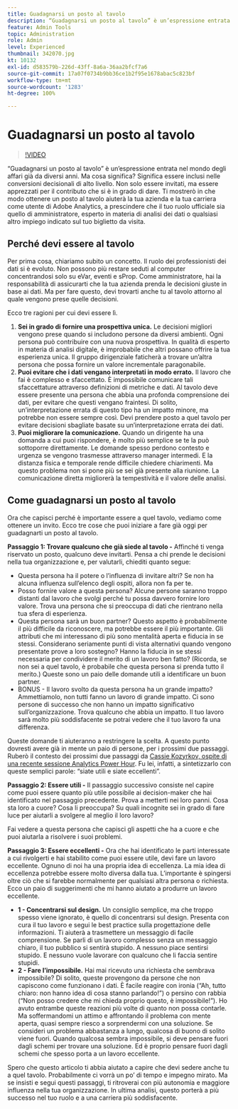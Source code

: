 ```yaml
---
title: Guadagnarsi un posto al tavolo
description: “Guadagnarsi un posto al tavolo” è un’espressione entrata nel mondo degli affari già da diversi anni. Ma cosa significa? Significa essere inclusi nelle conversioni decisionali di alto livello. Non solo essere invitati, ma essere apprezzati per il contributo che si è in grado di dare. Vi mostrerò come, guadagnandovi un posto al tavolo, potrete giovare alla vostra azienda e migliorare la vostra carriera di amministratore di Adobe Analytics.
feature: Admin Tools
topic: Administration
role: Admin
level: Experienced
thumbnail: 342070.jpg
kt: 10132
exl-id: d583579b-226d-43ff-8a6a-36aa2bfcf7a6
source-git-commit: 17a07f0734b9bb36ce1b2f95e1678abac5c823bf
workflow-type: tm+mt
source-wordcount: '1283'
ht-degree: 100%

---
```


# Guadagnarsi un posto al tavolo

>[!VIDEO](https://video.tv.adobe.com/v/342070/?quality=12&learn=on)

“Guadagnarsi un posto al tavolo” è un’espressione entrata nel mondo degli affari già da diversi anni. Ma cosa significa? Significa essere inclusi nelle conversioni decisionali di alto livello. Non solo essere invitati, ma essere apprezzati per il contributo che si è in grado di dare. Ti mostrerò in che modo ottenere un posto al tavolo aiuterà la tua azienda e la tua carriera come utente di Adobe Analytics, a prescindere che il tuo ruolo ufficiale sia quello di amministratore, esperto in materia di analisi dei dati o qualsiasi altro impiego indicato sul tuo biglietto da visita.

## Perché devi essere al tavolo

Per prima cosa, chiariamo subito un concetto. Il ruolo dei professionisti dei dati si è evoluto. Non possono più restare seduti al computer concentrandosi solo su eVar, eventi e sProp. Come amministratore, hai la responsabilità di assicurarti che la tua azienda prenda le decisioni giuste in base ai dati. Ma per fare questo, devi trovarti anche tu al tavolo attorno al quale vengono prese quelle decisioni.

Ecco tre ragioni per cui devi essere lì.

1. **Sei in grado di fornire una prospettiva unica.** Le decisioni migliori vengono prese quando si includono persone da diversi ambienti. Ogni persona può contribuire con una nuova prospettiva. In qualità di esperto in materia di analisi digitale, è improbabile che altri possano offrire la tua esperienza unica. Il gruppo dirigenziale faticherà a trovare un’altra persona che possa fornire un valore incrementale paragonabile.
1. **Puoi evitare che i dati vengano interpretati in modo errato.** Il lavoro che fai è complesso e sfaccettato. È impossibile comunicare tali sfaccettature attraverso definizioni di metriche e dati. Al tavolo deve essere presente una persona che abbia una profonda comprensione dei dati, per evitare che questi vengano fraintesi. Di solito, un’interpretazione errata di questo tipo ha un impatto minore, ma potrebbe non essere sempre così. Devi prendere posto a quel tavolo per evitare decisioni sbagliate basate su un’interpretazione errata dei dati.
1. **Puoi migliorare la comunicazione.** Quando un dirigente ha una domanda a cui puoi rispondere, è molto più semplice se te la può sottoporre direttamente. Le domande spesso perdono contesto e urgenza se vengono trasmesse attraverso manager intermedi. E la distanza fisica e temporale rende difficile chiedere chiarimenti. Ma questo problema non si pone più se sei già presente alla riunione. La comunicazione diretta migliorerà la tempestività e il valore delle analisi.

## Come guadagnarsi un posto al tavolo

Ora che capisci perché è importante essere a quel tavolo, vediamo come ottenere un invito. Ecco tre cose che puoi iniziare a fare già oggi per guadagnarti un posto al tavolo.

**Passaggio 1: Trovare qualcuno che già siede al tavolo -** Affinché ti venga riservato un posto, qualcuno deve invitarti. Pensa a chi prende le decisioni nella tua organizzazione e, per valutarli, chiediti quanto segue:

* Questa persona ha il potere o l’influenza di invitare altri? Se non ha alcuna influenza sull’elenco degli ospiti, allora non fa per te.
* Posso fornire valore a questa persona? Alcune persone saranno troppo distanti dal lavoro che svolgi perché tu possa davvero fornire loro valore. Trova una persona che si preoccupa di dati che rientrano nella tua sfera di esperienza.
* Questa persona sarà un buon partner? Questo aspetto è probabilmente il più difficile da riconoscere, ma potrebbe essere il più importante. Gli attributi che mi interessano di più sono mentalità aperta e fiducia in se stessi. Considerano seriamente punti di vista alternativi quando vengono presentate prove a loro sostegno? Hanno la fiducia in se stessi necessaria per condividere il merito di un lavoro ben fatto? (Ricorda, se non sei a quel tavolo, è probabile che questa persona si prenda tutto il merito.) Queste sono un paio delle domande utili a identificare un buon partner.
* BONUS - Il lavoro svolto da questa persona ha un grande impatto? Ammettiamolo, non tutti fanno un lavoro di grande impatto. Ci sono persone di successo che non hanno un impatto significativo sull’organizzazione. Trova qualcuno che abbia un impatto. Il tuo lavoro sarà molto più soddisfacente se potrai vedere che il tuo lavoro fa una differenza.

Queste domande ti aiuteranno a restringere la scelta. A questo punto dovresti avere già in mente un paio di persone, per i prossimi due passaggi. Ruberò il contesto dei prossimi due passaggi da [Cassie Kozyrkov, ospite di una recente sessione Analytics Power Hour](https://analyticshour.io/2021/12/14/182-making-better-decisions-and-being-useful-with-cassie-kozyrkov/). Fu lei, infatti, a sintetizzarlo con queste semplici parole: “siate utili e siate eccellenti”.

**Passaggio 2: Essere utili -** Il passaggio successivo consiste nel capire come puoi essere quanto più utile possibile ai decision-maker che hai identificato nel passaggio precedente. Prova a metterti nei loro panni. Cosa sta loro a cuore? Cosa li preoccupa? Su quali incognite sei in grado di fare luce per aiutarli a svolgere al meglio il loro lavoro?

Fai vedere a questa persona che capisci gli aspetti che ha a cuore e che puoi aiutarla a risolvere i suoi problemi.

**Passaggio 3: Essere eccellenti -** Ora che hai identificato le parti interessate a cui rivolgerti e hai stabilito come puoi essere utile, devi fare un lavoro eccellente. Ognuno di noi ha una propria idea di eccellenza. La mia idea di eccellenza potrebbe essere molto diversa dalla tua. L’importante è spingersi oltre ciò che si farebbe normalmente per qualsiasi altra persona o richiesta. Ecco un paio di suggerimenti che mi hanno aiutato a produrre un lavoro eccellente.

* **1 - Concentrarsi sul design.** Un consiglio semplice, ma che troppo spesso viene ignorato, è quello di concentrarsi sul design. Presenta con cura il tuo lavoro e segui le best practice sulla progettazione delle informazioni. Ti aiuterà a trasmettere un messaggio di facile comprensione. Se parli di un lavoro complesso senza un messaggio chiaro, il tuo pubblico si sentirà stupido. A nessuno piace sentirsi stupido. E nessuno vuole lavorare con qualcuno che li faccia sentire stupidi.
* **2 - Fare l’impossibile.** Hai mai ricevuto una richiesta che sembrava impossibile? Di solito, queste provengono da persone che non capiscono come funzionano i dati. È facile reagire con ironia (“Ah, tutto chiaro: non hanno idea di cosa stanno parlando!”) o persino con rabbia (“Non posso credere che mi chieda proprio questo, è impossibile!”). Ho avuto entrambe queste reazioni più volte di quanto non possa contarle. Ma soffermandomi un attimo e affrontando il problema con mente aperta, quasi sempre riesco a sorprendermi con una soluzione. Se consideri un problema abbastanza a lungo, qualcosa di buono di solito viene fuori. Quando qualcosa sembra impossibile, si deve pensare fuori dagli schemi per trovare una soluzione. Ed è proprio pensare fuori dagli schemi che spesso porta a un lavoro eccellente.

Spero che questo articolo ti abbia aiutato a capire che devi sedere anche tu a quel tavolo. Probabilmente ci vorrà un po’ di tempo e impegno mirato. Ma se insisti e segui questi passaggi, ti ritroverai con più autonomia e maggiore influenza nella tua organizzazione. In ultima analisi, questo porterà a più successo nel tuo ruolo e a una carriera più soddisfacente.
